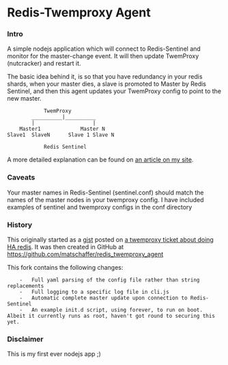 # Redis-Twemproxy Agent

### Intro
A simple nodejs application which will connect to Redis-Sentinel and monitor for the master-change event.
It will then update TwemProxy (nutcracker) and restart it.

The basic idea behind it, is so that you have redundancy in your redis shards, when your master dies, a slave is promoted to Master by Redis Sentinel, and then this agent updates your TwemProxy config to point to the new master.

```
			TwemProxy
		__________|__________
		|					|
	Master1				Master N
Slave1 	SlaveN		Slave 1	Slave N
		
			Redis Sentinel
```

A more detailed explanation can be found on [an article on my site](http://www.jambr.co.uk/Article/redis-twemproxy-agent). 

### Caveats
Your master names in Redis-Sentinel (sentinel.conf) should match the names of the master nodes in your twemproxy config.
I have included examples of sentinel and twemproxy configs in the conf directory

### History
This originally started as a [gist](https://gist.github.com/eveiga/5039007) posted on [a twemproxy ticket about doing HA redis](https://github.com/twitter/twemproxy/issues/67).
It was then created in GitHub at https://github.com/matschaffer/redis_twemproxy_agent

This fork contains the following changes:
```
	-	Full yaml parsing of the config file rather than string replacements
	-	Full logging to a specific log file in cli.js
	-	Automatic complete master update upon connection to Redis-Sentinel
	-	An example init.d script, using forever, to run on boot.  Albeit it currently runs as root, haven't got round to securing this yet.
```
### Disclaimer
This is my first ever nodejs app ;)